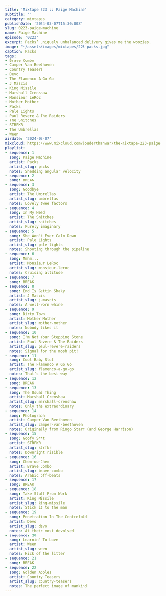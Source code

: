 ```yaml
---
title: 'Mixtape 223 :: Paige Machine'
subtitle: ''
category: mixtapes
publishDate: '2024-03-07T15:30:00Z'
slug: 0223-paige-machine
name: Paige Machine
episode: '0223'
excerpt: Packs’ uniquely unbalanced delivery gives me the woozies.
image: "~/assets/images/mixtapes/223-packs.jpg"
caption: Packs
tags:
- Brave Combo
- Camper Van Beethoven
- Country Teasers
- Devo
- The Flamenco A Go Go
- J Mascis
- King Missile
- Marshall Crenshaw
- Monsieur LeRoc
- Mother Mother
- Packs
- Pale Lights
- Paul Revere & The Raiders
- The Snitches
- STRFKR
- The Umbrellas
- Ween
airdate: '2024-03-07'
mixcloud: https://www.mixcloud.com/louderthanwar/the-mixtape-223-paige-machine-2024-03-07/
playlist:
- sequence: 1
  song: Paige Machine
  artist: Packs
  artist_slug: packs
  notes: Shedding angular velocity
- sequence: 2
  song: BREAK
- sequence: 3
  song: Goodbye
  artist: The Umbrellas
  artist_slug: umbrellas
  notes: Lovely twee factors
- sequence: 4
  song: In My Head
  artist: The Snitches
  artist_slug: snitches
  notes: Purely imaginary
- sequence: 5
  song: She Won't Ever Calm Down
  artist: Pale Lights
  artist_slug: pale-lights
  notes: Shooting through the pipeline
- sequence: 6
  song: Mmhm...
  artist: Monsieur LeRoc
  artist_slug: monsieur-leroc
  notes: Cruising altitude
- sequence: 7
  song: BREAK
- sequence: 8
  song: End Is Gettin Shaky
  artist: J Mascis
  artist_slug: j-mascis
  notes: A well-worn whine
- sequence: 9
  song: Dirty Town
  artist: Mother Mother
  artist_slug: mother-mother
  notes: Nobody likes it
- sequence: 10
  song: I'm Not Your Stepping Stone
  artist: Paul Revere & The Raiders
  artist_slug: paul-revere-raiders
  notes: Signal for the mosh pit!
- sequence: 11
  song: Cool Baby Slut
  artist: The Flamenco A Go Go
  artist_slug: flamenco-a-go-go
  notes: That’s the best way
- sequence: 12
  song: BREAK
- sequence: 13
  song: The Usual Thing
  artist: Marshall Crenshaw
  artist_slug: marshall-crenshaw
  notes: Only the extraordinary
- sequence: 14
  song: Photograph
  artist: Camper Van Beethoven
  artist_slug: camper-van-beethoven
  notes: Originally from Ringo Starr (and George Harrison)
- sequence: 15
  song: Goofy S**t
  artist: STRFKR
  artist_slug: strfkr
  notes: Downright risible
- sequence: 16
  song: Chem-oo-Chem
  artist: Brave Combo
  artist_slug: brave-combo
  notes: Arabic off-beats
- sequence: 17
  song: BREAK
- sequence: 18
  song: Take Stuff From Work
  artist: King Missile
  artist_slug: king-missile
  notes: Stick it to the man
- sequence: 19
  song: Penetration In The Centrefold
  artist: Devo
  artist_slug: devo
  notes: At their most devolved
- sequence: 20
  song: Learnin' To Love
  artist: Ween
  artist_slug: ween
  notes: Hick of the litter
- sequence: 21
  song: BREAK
- sequence: 22
  song: Golden Apples
  artist: Country Teasers
  artist_slug: country-teasers
  notes: The perfect image of mankind
---
```


